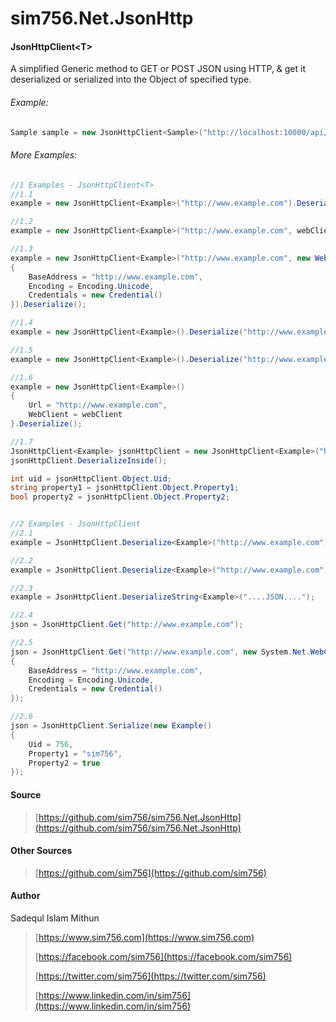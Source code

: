 # sim756.Net.JsonHttp

#### **JsonHttpClient\<T\>**

A simplified Generic method to GET or POST JSON using HTTP, & get it deserialized or serialized into the Object of specified type.

###### Example:

```c#
Sample sample = new JsonHttpClient<Sample>("http://localhost:10000/api/values").Deserialize(); 
```

###### More Examples:
```c#
//1 Examples - JsonHttpClient<T>
//1.1
example = new JsonHttpClient<Example>("http://www.example.com").Deserialize();

//1.2
example = new JsonHttpClient<Example>("http://www.example.com", webClient).Deserialize();

//1.3
example = new JsonHttpClient<Example>("http://www.example.com", new WebClient()
{
    BaseAddress = "http://www.example.com",
    Encoding = Encoding.Unicode,
    Credentials = new Credential()
}).Deserialize();

//1.4
example = new JsonHttpClient<Example>().Deserialize("http://www.example.com");

//1.5
example = new JsonHttpClient<Example>().Deserialize("http://www.example.com", webClient);

//1.6
example = new JsonHttpClient<Example>()
{
    Url = "http://www.example.com",
    WebClient = webClient
}.Deserialize();

//1.7
JsonHttpClient<Example> jsonHttpClient = new JsonHttpClient<Example>("http://www.example.com");
jsonHttpClient.DeserializeInside();

int uid = jsonHttpClient.Object.Uid;
string property1 = jsonHttpClient.Object.Property1;
bool property2 = jsonHttpClient.Object.Property2;


//2 Examples - JsonHttpClient
//2.1            
example = JsonHttpClient.Deserialize<Example>("http://www.example.com");

//2.2
example = JsonHttpClient.Deserialize<Example>("http://www.example.com", webClient);

//2.3
example = JsonHttpClient.DeserializeString<Example>("....JSON....");

//2.4
json = JsonHttpClient.Get("http://www.example.com");

//2.5
json = JsonHttpClient.Get("http://www.example.com", new System.Net.WebClient()
{
    BaseAddress = "http://www.example.com",
    Encoding = Encoding.Unicode,
    Credentials = new Credential()
});

//2.6
json = JsonHttpClient.Serialize(new Example()
{
    Uid = 756,
    Property1 = "sim756",
    Property2 = true
});
```

#### Source

> [https://github.com/sim756/sim756.Net.JsonHttp](https://github.com/sim756/sim756.Net.JsonHttp)

#### Other Sources

> [https://github.com/sim756](https://github.com/sim756)

#### Author

Sadequl Islam Mithun

> [https://www.sim756.com](https://www.sim756.com)
>
> [https://facebook.com/sim756](https://facebook.com/sim756)
>
> [https://twitter.com/sim756](https://twitter.com/sim756)
>
> [https://www.linkedin.com/in/sim756](https://www.linkedin.com/in/sim756)

